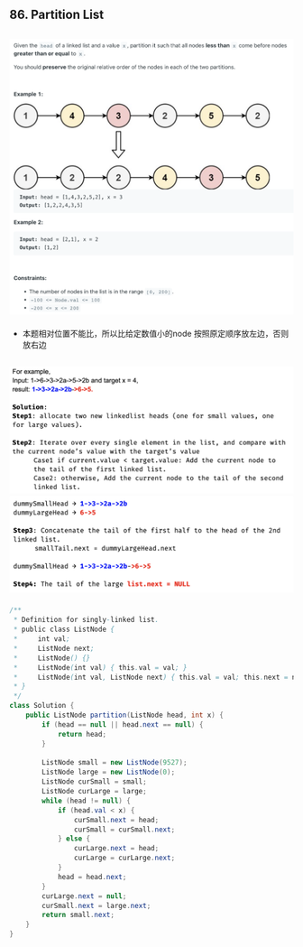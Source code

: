## 86. Partition List
![](img/2023-01-07-23-48-55.png)
---

- 本题相对位置不能比，所以比给定数值小的node 按照原定顺序放左边，否则放右边

![](img/2023-01-08-00-28-56.png)
![](img/2023-01-08-00-29-11.png)
---

```java
/**
 * Definition for singly-linked list.
 * public class ListNode {
 *     int val;
 *     ListNode next;
 *     ListNode() {}
 *     ListNode(int val) { this.val = val; }
 *     ListNode(int val, ListNode next) { this.val = val; this.next = next; }
 * }
 */
class Solution {
    public ListNode partition(ListNode head, int x) {
        if (head == null || head.next == null) {
            return head;
        }
        
        ListNode small = new ListNode(9527);
        ListNode large = new ListNode(0);
        ListNode curSmall = small;
        ListNode curLarge = large;
        while (head != null) {
            if (head.val < x) {
                curSmall.next = head;
                curSmall = curSmall.next;
            } else {
                curLarge.next = head;
                curLarge = curLarge.next;
            }
            head = head.next;
        }
        curLarge.next = null;
        curSmall.next = large.next;
        return small.next;
    }
}
```